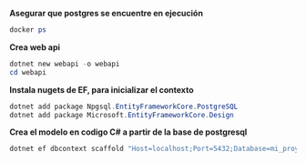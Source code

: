
**Asegurar que postgres se encuentre en ejecución**
```powershell
docker ps
```

**Crea web api**
```powershell
dotnet new webapi -o webapi
cd webapi
```

**Instala nugets de EF, para inicializar el contexto**
```powershell
dotnet add package Npgsql.EntityFrameworkCore.PostgreSQL
dotnet add package Microsoft.EntityFrameworkCore.Design
```

**Crea el modelo en codigo C# a partir de la base de postgresql**
```powershell
dotnet ef dbcontext scaffold "Host=localhost;Port=5432;Database=mi_proyecto;Username=postgres;Password=contraseña" Npgsql.EntityFrameworkCore.PostgreSQL --output-dir Models
```